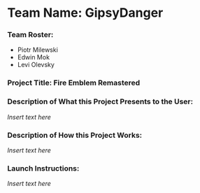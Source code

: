 # Team Name: GipsyDanger

### Team Roster: 
* Piotr Milewski
* Edwin Mok
* Levi Olevsky

### Project Title: Fire Emblem Remastered

### Description of What this Project Presents to the User:
*Insert text here* 

### Description of How this Project Works:
*Insert text here*

### Launch Instructions:
*Insert text here*
